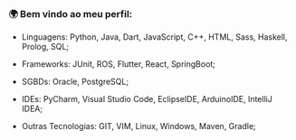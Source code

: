 ### 🌍 Bem vindo ao meu perfil: 

- Linguagens: Python, Java, Dart, JavaScript, C++, HTML, Sass, Haskell, Prolog, SQL;
  
- Frameworks: JUnit, ROS, Flutter, React, SpringBoot;

- SGBDs: Oracle, PostgreSQL;

- IDEs: PyCharm, Visual Studio Code, EclipseIDE, ArduinoIDE, IntelliJ IDEA;

- Outras Tecnologias: GIT, VIM, Linux, Windows, Maven, Gradle;


